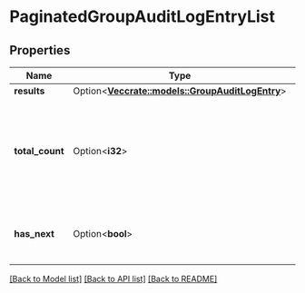 # PaginatedGroupAuditLogEntryList

## Properties

Name | Type | Description | Notes
------------ | ------------- | ------------- | -------------
**results** | Option<[**Vec<crate::models::GroupAuditLogEntry>**](GroupAuditLogEntry.md)> |   | [optional]
**total_count** | Option<**i32**> | The total number of results that the query would return if there were no pagination. | [optional]
**has_next** | Option<**bool**> | Whether there are more results after this page. | [optional]

[[Back to Model list]](../README.md#documentation-for-models) [[Back to API list]](../README.md#documentation-for-api-endpoints) [[Back to README]](../README.md)


